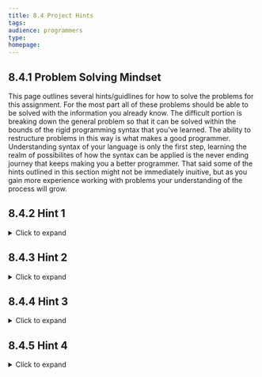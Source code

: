 ```yaml
---
title: 8.4 Project Hints
tags:
audience: programmers
type:
homepage:
---
```


## 8.4.1 Problem Solving Mindset

This page outlines several hints/guidlines for how to solve the problems for this assignment. For the most part all of these problems should be able to be solved with the information you already know. The difficult portion is breaking down the general problem so that it can be solved within the bounds of the rigid programming syntax that you've learned. The ability to restructure problems in this way is what makes a good programmer. Understanding syntax of your language is only the first step, learning the realm of possibilites of how the syntax can be applied is the never ending journey that keeps making you a better programmer. That said some of the hints outlined in this section might not be immediately inuitive, but as you gain more experience working with problems your understanding of the process will grow.

## 8.4.2 Hint 1

<details>
<summary> Click to expand </summary>
<b>Use methods to structure your code</b><br>

The first hint is to structure the program with methods. Breaking your program down into methods feels like an annoying chore at first but it useful because it forces you to break the problem down into smaller pieces, and it's easier to break the smaller pieces down into code. For mine I used 3 methods, `getUserChoice()`,  `getAIChoice()`, and `printResult()`.

`getUserChoice()` will work with Scanner and handle all the logic for reading the user's decision and the returns what the user selected.

`getAIChoice()` will generate a random decision and return it.

`printResult()` takes the user and ai choice as inputs, runs the logic to determine who the winner was and then prints out who the winner was.

With these 3 methods I can handle each of these problems independantly and this will make it easier since I won't have to keep track of as much information at a time. It also greatly simplifies the the high level view of the program. My main method ended up looking like this.

```java
int userChoice = getUserChoice();
//check if the input was valid
if(userChoice != -1){
    //selects a random number for the computer
    int aiChoice = getAIChoice();
    //determine winner
    printResult(aiChoice, userChoice);
}
```

Simplifying the logic of your code in this way will also make it easier to track down bugs if you have problems and if other people are reading your code this will allow them to understand it more easily.
</details>

## 8.4.3 Hint 2

<details>
<summary> Click to expand </summary>
<b>Represent Answers with Numbers</b><br>

For my program I decided to represent the possible input options as integers where Rock, Paper, Scissors, would correspond to 0, 1, and 2 respectively. There are many reasons why this is useful. First off this will minimize the number of times you'll have to use the string comparison `str1.equals(str2)` and that will make the code look cleaner. It will also make the logic for generating the random response in `getAIChoice()` easier and it will allow for some simpler logic within `printResult()`.

My `getUserChoice()` method consisted of a series of if statements which check for various user inputs and returns the corresponding number.

```java
//prints instructions
System.out.println("Please type Rock, Paper, or Scissors: ");

//gets user input
Scanner scan = new Scanner(System.in);
String input = scan.nextLine();

//when the user inputs Rock
if(input.equals("Rock")){
    return 0;
}

//when the user inputs Paper
if(input.equals("Paper")){
    return 1;
}

//When the user inputs Scissors
if(input.equals("Scissors")){
    return 2;
}

//only happens when user input something other than the 3 cases above
return -1;
```

As an added challenge you could try and add some more logic to allow for the input to be case insensitive.

</details>

## 8.4.4 Hint 3

<details>
<summary> Click to expand </summary>
<b>Use java.util.Random</b><br>

You're going to want to use a random number generator to determine what the computer picks. There are several ways you can do this but I recommend using the [java.util.Random](https://docs.oracle.com/javase/8/docs/api/java/util/Random.html) java library. It's fairly simple to use and there are a lot of options for you to specify what you want your random numbers to look like. In this case we want it to randomly choose between 0, 1, 2 so that the computer will select Rock, Paper, or Scissors respectively, here's what the code looks like

```java
Random rand = new Random();//create an object of random for us to use
int aiChoice = rand.nextInt(3);//selects between zero up to (but not including) 3
```

>**Note:** In case your curious some other methods of generating random number is by manipulating the output of [Math.random()] (https://docs.oracle.com/javase/8/docs/api/java/lang/Math.html#random) or by manipulating some time variable (maybe [System.currentTimeMillis()](https://docs.oracle.com/javase/7/docs/api/java/lang/System.html#currentTimeMillis())) and then run some operation on that. In this case you might choose 0 if it's divisible by 3, 1 if time-1 is divisible by 3, or 2 if time-2 is divisible by 3, and an easy check for divisibility by 3 is `time%3==0` (more on that in the syntax sugar section)

</details>

## 8.4.5 Hint 4

<details>
<summary> Click to expand </summary>
<b>How to decide the winner</b><br>

Writing the logic to decide who wins is the most interesting part of this assignment (at least that's what I think). There are several ways to do it and I'll be going over some of them here.

1. Check every combination

The simpleest way to do it is to check every possible combination. The player has 3 options, the computer has 3 options, so there are a total of 9 possible ways the game could play out:

| Player   | Computer |
|:---------|:---------|
| Rock     | Rock     |
| Rock     | Paper    |
| Rock     | Scissors |
| Paper    | Rock     |
| Paper    | Paper    |
| Paper    | Scissors |
| Scissors | Rock     |
| Scissors | Paper    |
| Scissors | Scissors |

To implement this we can just write 9 if statments along with a print statements to show the results

```java
if(userChoice == 0 && aiChoice == 0){
  System.out.println("It's a tie");
}
if(userChoice == 0 && aiChoice == 1){
  System.out.println("Computer Wins");
}
if(userChoice == 0 && aiChoice == 2){
  System.out.println("Player Wins");
}
.....
if(userChoice == 2 && aiChoice == 2){
  System.out.println("It's a tie");
}
```

2. Check for ties

The next step for cleaning up this code is to check for ties. This brings the number of if statements from 9 down to 7.

```java
if(userChoice == aiChoice){
  System.out.println("It's a tie");
}
if(userChoice == 0 && aiChoice == 1){
  System.out.println("Computer Wins");
}
.....
if(userChoice == 2 && aiChoice == 1){
  System.out.println("Player Wins");
}
```

3. Observing differences

This optimization is a little trickier, but it allows us to reduce it to 5 if statements, and the logic is a little less obvious.

| Player      | Computer    | Computer - Player | Winner   |
|:------------|:------------|-------------------|----------|
| Rock(0)     | Rock(0)     |  0                | Tie      |
| Rock(0)     | Paper(1)    |  1                | Computer |
| Rock(0)     | Scissors(2) |  2                | Player   |
| Paper(1)    | Rock(0)     | -1                | Player   |
| Paper(1)    | Paper(1)    |  0                | Tie      |
| Paper(1)    | Scissors(2) |  1                | Computer |
| Scissors(2) | Rock(0)     | -2                | Computer |
| Scissors(2) | Paper(1)    | -1                | Player   |
| Scissors(2) | Scissors(2) |  0                | Tie      |

From the table above we can see determine the winner by only looking at the difference between the two numbers. So 0 is always a tie, 1 always goes to the computer, 2 always goes to the player etc. We can gain an intuition for why this is by looking at how Rock, Paper, Scissors is structured in a cycle.

![](8d_RPS_cycle.png)

The arrows point to who the winner is. The cycle shows that winner is always located 1 ahead in the counter clockwise direction. A difference of 1 (and a difference of -2 as well) means that the computer is 1 ahead of the of the player so it makes sense that the computer would win there. Similaryly, a difference of -1 (or 2) corresponds to scenarios where the player is one ahead of the computer so it makes sense that the player would win in that scenario. Here's what our new code would look like.

```java
int diff = aiChoice - userChoice;
if(diff == -2){
  System.out.println("Computer wins");
}
if(diff == -1){
  System.out.println("Player wins");
}
....
if(diff == 2){
  System.out.println("Player wins");
}
```

You can experiment more with other ways to try and minimize the number of if statements that you use, there are ways to go even smaller.
</details>
